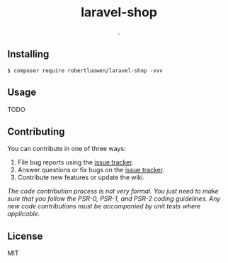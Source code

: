 <h1 align="center"> laravel-shop </h1>

<p align="center"> .</p>


## Installing

```shell
$ composer require robertluowen/laravel-shop -vvv
```

## Usage

TODO

## Contributing

You can contribute in one of three ways:

1. File bug reports using the [issue tracker](https://github.com/robertluowen/laravel-shop/issues).
2. Answer questions or fix bugs on the [issue tracker](https://github.com/robertluowen/laravel-shop/issues).
3. Contribute new features or update the wiki.

_The code contribution process is not very formal. You just need to make sure that you follow the PSR-0, PSR-1, and PSR-2 coding guidelines. Any new code contributions must be accompanied by unit tests where applicable._

## License

MIT
